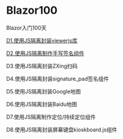 # Blazor100
Blazor入门100天

[D1.使用JS隔离封装viewerjs库](D1.Viewer.md)

[D2.使用JS隔离制作手写签名组件](D2.Handwritten.md)

D3.使用JS隔离封装ZXing扫码

D4.使用JS隔离封装signature_pad签名组件

D5.使用JS隔离封装Google地图

D6.使用JS隔离封装Baidu地图

D7.使用JS隔离制作定位/持续定位组件

D8.使用JS隔离封装屏幕键盘kioskboard.js组件
